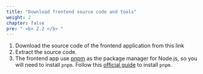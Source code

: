 ```yaml
---
title: "Download frontend source code and tools"
weight: 2
chapter: false
pre: " <b> 2.2 </b> "
---
```


1. Download the source code of the frontend application from this link <!-- TODO: add link to source code  -->
2. Extract the source code.
3. The frontend app use [pnpm](https://pnpm.io/) as the package manager for Node.js, so you will need to install `pnpm`. Follow this [official guide](https://pnpm.io/installation) to install `pnpm`.
